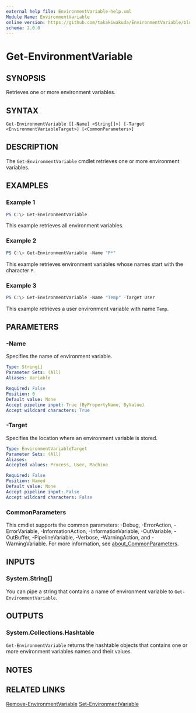```yaml
---
external help file: EnvironmentVariable-help.xml
Module Name: EnvironmentVariable
online version: https://github.com/takakiwakuda/EnvironmentVariable/blob/main/docs/Get-EnvironmentVariable.md
schema: 2.0.0
---
```


# Get-EnvironmentVariable

## SYNOPSIS
Retrieves one or more environment variables.

## SYNTAX

```
Get-EnvironmentVariable [[-Name] <String[]>] [-Target <EnvironmentVariableTarget>] [<CommonParameters>]
```

## DESCRIPTION
The `Get-EnvironmentVariable` cmdlet retrieves one or more environment variables.

## EXAMPLES

### Example 1
```powershell
PS C:\> Get-EnvironmentVariable
```

This example retrieves all environment variables.

### Example 2
```powershell
PS C:\> Get-EnvironmentVariable -Name "P*"
```

This example retrieves environment variables whose names start with the character `P`.

### Example 3
```powershell
PS C:\> Get-EnvironmentVariable -Name "Temp" -Target User
```

This example retrieves a user environment variable with name `Temp`.

## PARAMETERS

### -Name
Specifies the name of environment variable.

```yaml
Type: String[]
Parameter Sets: (All)
Aliases: Variable

Required: False
Position: 0
Default value: None
Accept pipeline input: True (ByPropertyName, ByValue)
Accept wildcard characters: True
```

### -Target
Specifies the location where an environment variable is stored.

```yaml
Type: EnvironmentVariableTarget
Parameter Sets: (All)
Aliases:
Accepted values: Process, User, Machine

Required: False
Position: Named
Default value: None
Accept pipeline input: False
Accept wildcard characters: False
```

### CommonParameters
This cmdlet supports the common parameters: -Debug, -ErrorAction, -ErrorVariable, -InformationAction, -InformationVariable, -OutVariable, -OutBuffer, -PipelineVariable, -Verbose, -WarningAction, and -WarningVariable. For more information, see [about_CommonParameters](http://go.microsoft.com/fwlink/?LinkID=113216).

## INPUTS

### System.String[]
You can pipe a string that contains a name of environment variable to `Get-EnvironmentVariable`.

## OUTPUTS

### System.Collections.Hashtable
`Get-EnvironmentVariable` returns the hashtable objects that contains one or more environment variables names and their values.

## NOTES

## RELATED LINKS

[Remove-EnvironmentVariable](https://github.com/takakiwakuda/EnvironmentVariable/blob/main/docs/Remove-EnvironmentVariable.md)
[Set-EnvironmentVariable](https://github.com/takakiwakuda/EnvironmentVariable/blob/main/docs/Set-EnvironmentVariable.md)
